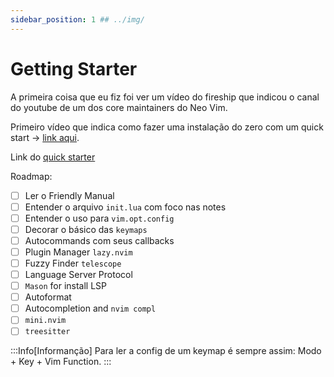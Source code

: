 ```yaml
---
sidebar_position: 1 ## ../img/
---
```


# Getting Starter

A primeira coisa que eu fiz foi ver um vídeo do fireship que indicou o canal do youtube de um dos core maintainers do Neo Vim.

Primeiro vídeo que indica como fazer uma instalação do zero com um quick start -> [link aqui](https://www.youtube.com/watch?v=m8C0Cq9Uv9o).

Link do [quick starter](https://github.com/nvim-lua/kickstart.nvim)

Roadmap:
- [ ] Ler o Friendly Manual
- [ ] Entender o arquivo `init.lua` com foco nas notes
- [ ] Entender o uso para `vim.opt.config`
- [ ] Decorar o básico das `keymaps` 
- [ ] Autocommands com seus callbacks
- [ ] Plugin Manager `lazy.nvim`
- [ ] Fuzzy Finder `telescope`
- [ ] Language Server Protocol
- [ ] `Mason` for install LSP
- [ ] Autoformat
- [ ] Autocompletion and `nvim compl`
- [ ] `mini.nvim`
- [ ] `treesitter`

:::Info[Informanção]
Para ler a config de um keymap é sempre assim: Modo + Key + Vim Function.
:::